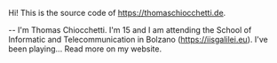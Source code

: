 Hi! This is the source code of https://thomaschiocchetti.de.

--
I'm Thomas Chiocchetti. I'm 15 and I am attending the School of Informatic and Telecommunication in Bolzano (https://iisgalilei.eu). I've been playing...
Read more on my website.
